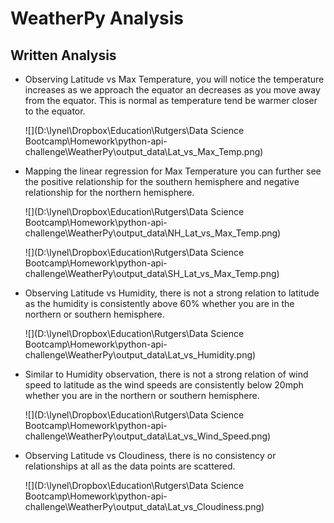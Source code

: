# WeatherPy Analysis

## Written Analysis



- Observing Latitude vs Max Temperature, you will notice the temperature increases as we approach the equator an decreases as you move away from the equator. This is normal as temperature tend be warmer closer to the equator.

  ![](D:\lynel\Dropbox\Education\Rutgers\Data Science Bootcamp\Homework\python-api-challenge\WeatherPy\output_data\Lat_vs_Max_Temp.png)

- Mapping the linear regression for Max Temperature you can further see the positive relationship for the southern hemisphere and negative relationship for the northern hemisphere. 

  ![](D:\lynel\Dropbox\Education\Rutgers\Data Science Bootcamp\Homework\python-api-challenge\WeatherPy\output_data\NH_Lat_vs_Max_Temp.png)

  ![](D:\lynel\Dropbox\Education\Rutgers\Data Science Bootcamp\Homework\python-api-challenge\WeatherPy\output_data\SH_Lat_vs_Max_Temp.png)

- Observing Latitude vs Humidity, there is not a strong relation to latitude as the humidity is consistently above 60% whether you are in the northern or southern hemisphere.

  ![](D:\lynel\Dropbox\Education\Rutgers\Data Science Bootcamp\Homework\python-api-challenge\WeatherPy\output_data\Lat_vs_Humidity.png)

- Similar to Humidity observation, there is not a strong relation of wind speed to latitude as the wind speeds are consistently below 20mph whether you are in the northern or southern hemisphere.

  ![](D:\lynel\Dropbox\Education\Rutgers\Data Science Bootcamp\Homework\python-api-challenge\WeatherPy\output_data\Lat_vs_Wind_Speed.png)

- Observing Latitude vs Cloudiness, there is no consistency or relationships at all as the data points are scattered.

  ![](D:\lynel\Dropbox\Education\Rutgers\Data Science Bootcamp\Homework\python-api-challenge\WeatherPy\output_data\Lat_vs_Cloudiness.png)

  
